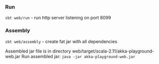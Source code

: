 ### Run
`sbt web/run` - run http server listening on port 8099 
### Assembly
`sbt web/assembly` - create fat jar with all dependencies

Assembled jar file is in directory web/target/scala-2.11/akka-playground-web.jar
Run assembled jar: `java -jar akka-playground-web.jar`

